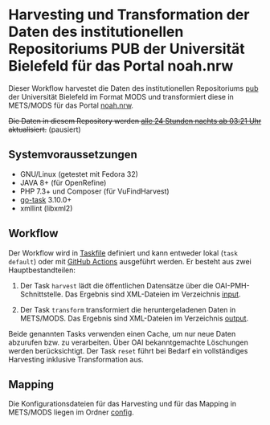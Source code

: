 # Harvesting und Transformation der Daten des institutionellen Repositoriums PUB der Universität Bielefeld für das Portal noah.nrw
Dieser Workflow harvestet die Daten des institutionellen Repositoriums [pub](https://pub.uni-bielefeld.de) der Universität Bielefeld im Format MODS und transformiert diese in METS/MODS für das Portal [noah.nrw](https://noah.nrw).

~~Die Daten in diesem Repository werden [alle 24 Stunden nachts ab 03:21 Uhr](.github/workflows/default.yml#L6) aktualisiert.~~ (pausiert)

## Systemvoraussetzungen

- GNU/Linux (getestet mit Fedora 32)
- JAVA 8+ (für OpenRefine)
- PHP 7.3+ und Composer (für VuFindHarvest)
- [go-task](https://github.com/go-task/task) 3.10.0+
- xmllint (libxml2)

## Workflow

Der Workflow wird in [Taskfile](Taskfile.yml) definiert und kann entweder lokal (`task default`) oder mit [GitHub Actions](.github/workflows/) ausgeführt werden. Er besteht aus zwei Hauptbestandteilen:

1. Der Task `harvest` lädt die öffentlichen Datensätze über die OAI-PMH-Schnittstelle. Das Ergebnis sind XML-Dateien im Verzeichnis [input](input).

2. Der Task `transform` transformiert die heruntergeladenen Daten in METS/MODS. Das Ergebnis sind XML-Dateien im Verzeichnis [output](output).

Beide genannten Tasks verwenden einen Cache, um nur neue Daten abzurufen bzw. zu verarbeiten. Über OAI bekanntgemachte Löschungen werden berücksichtigt. Der Task `reset` führt bei Bedarf ein vollständiges Harvesting inklusive Transformation aus.

## Mapping

Die Konfigurationsdateien für das Harvesting und für das Mapping in METS/MODS liegen im Ordner [config](config).

